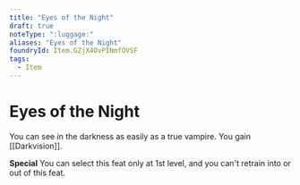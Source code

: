 ```yaml
---
title: "Eyes of the Night"
draft: true
noteType: ":luggage:"
aliases: "Eyes of the Night"
foundryId: Item.GZjX4OvPINmfOVSF
tags:
  - Item
---
```


# Eyes of the Night

You can see in the darkness as easily as a true vampire. You gain [[Darkvision]].

**Special** You can select this feat only at 1st level, and you can't retrain into or out of this feat.
